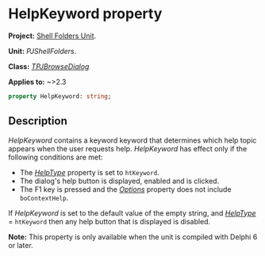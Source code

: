 # HelpKeyword property

**Project:** [Shell Folders Unit](../API.md).

**Unit:** _PJShellFolders_.

**Class:** _[TPJBrowseDialog](./TPJBrowseDialog.md)_

**Applies to:** ~>2.3

```pascal
property HelpKeyword: string;
```

## Description

_HelpKeyword_ contains a keyword keyword that determines which help topic appears when the user requests help. _HelpKeyword_ has effect only if the following conditions are met:

  * The _[HelpType](./TPJBrowseDialog-HelpType.md)_ property is set to `htKeyword`.
  * The dialog's help button is displayed, enabled and is clicked.
  * The F1 key is pressed and the _[Options](./TPJBrowseDialog-Options.md)_ property does not include `boContextHelp`.

If _HelpKeyword_ is set to the default value of the empty string, and _[HelpType](./TPJBrowseDialog-HelpType.md)_ = `htKeyword` then any help button that is displayed is disabled.

**Note:** This property is only available when the unit is compiled with Delphi 6 or later.
